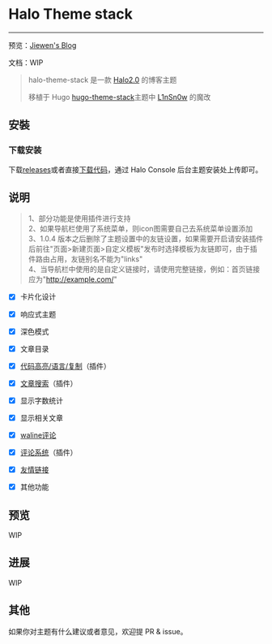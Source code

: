 # Halo Theme stack

---

预览：[Jiewen's Blog](https://stack.demo.jiewen.run/)

文档：WIP
> halo-theme-stack 是一款 [Halo2.0](https://github.com/halo-dev/halo) 的博客主题
>
> 移植于 Hugo  [hugo-theme-stack](https://github.com/CaiJimmy/hugo-theme-stack)主题中 [L1nSn0w](https://blog.linsnow.cn/) 的魔改

## 安裝

### 下载安装
下载[releases](https://github.com/jiewenhuang/halo-theme-stack/releases)或者直接[下载代码](https://github.com/jiewenhuang/halo-theme-stack)，通过 Halo Console 后台主题安装处上传即可。

## 说明
> 1、部分功能是使用插件进行支持  
> 2、如果导航栏使用了系统菜单，则icon图需要自己去系统菜单设置添加  
> 3、1.0.4 版本之后删除了主题设置中的友链设置，如果需要开启请安装插件后前往"页面>新建页面>自定义模板"发布时选择模板为友链即可，由于插件路由占用，友链别名不能为"links"  
> 4、当导航栏中使用的是自定义链接时，请使用完整链接，例如：首页链接应为"http://example.com/"

- [x] 卡片化设计
- [x] 响应式主题
- [x] 深色模式
- [X] 文章目录
- [X] [代码高亮/语言/复制](https://github.com/halo-sigs/plugin-highlightjs)（插件）
- [x] [文章搜索](https://github.com/halo-sigs/plugin-search-widget)（插件）
- [x] 显示字数统计
- [x] 显示相关文章
- [x] [waline评论](https://waline.js.org/)
- [X] [评论系统](https://github.com/halo-sigs/plugin-comment-widget)（插件）
- [x] [友情链接](https://github.com/halo-sigs/plugin-links)
- [x] 其他功能


## 预览
WIP  
## 进展
WIP


## 其他

如果你对主题有什么建议或者意见，欢迎提 PR & issue。

